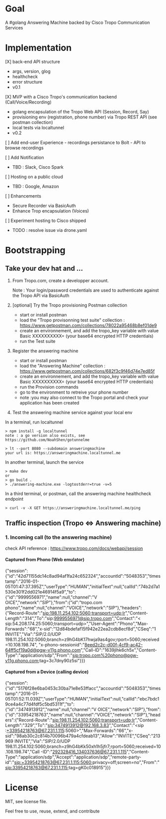 # Goal

A #golang Answering Machine backed by Cisco Tropo Communication Services 


# Implementation

[X] back-end API structure
   - args, version, glog
   - healthcheck
   - error structure
   - v0.1

[X] MVP with a Cisco Tropo's communication backend (Call/Voice/Recording)
   - golang encapsulation of the Tropo Web API (Session, Record, Say)  
   - provisioning env (registration, phone number) via Tropo REST API (see postman collection)
   - local tests via localtunnel 
   - v0.2

[ ] Add end-user Experience
    - recordings persistance to Bolt
    - API to browse recordings
    
[ ] Add Notification
   - TBD : Slack, Cisco Spark

[ ] Hosting on a public cloud 
   - TBD : Google, Amazon
   
[ ] Enhancements
   - Secure Recorder via BasicAuth
   - Enhance Trop encapsulation (Voices)
   
[ ] Experiment hosting to Cisco shipped
   - TODO : resolve issue via drone.yaml 


# Bootstrapping 

## Take your dev hat and ...

1. From Tropo.com, create a developper account.

   Note : Your login/password credentials are used to authenticate against the Tropo API via BasicAuth
   
2. [optional] Try the Tropo provisioning Postman collection

   - start or install postman
   - load the "Tropo provisonning test suite" collection : https://www.getpostman.com/collections/78022a95468b8ef01de9
   - create an environnement, and add the tropo_key variable with value Basic XXXXXXXXXX= (your base64 encrypted HTTP credentials)
   - run the Test suite
   
3. Register the answering machine

   - start or install postman
   - load the "Answering Machine" collection : https://www.getpostman.com/collections/682f3c9f46d74e7ed85f
   - create an environnement, and add the tropo_key variable with value Basic XXXXXXXXXX= (your base64 encrypted HTTP credentials)
   - run the Provision commands
   - go to the environment to retreive your phone number
   - note :you may also connect to the Tropo portal and check your application has been created

4. Test the answering machine service against your local env 

In a terminal, run localtunnel

```
> npm install -g localtunnel
note : a go version also exists, see https://github.com/NoahShen/gotunnelme

> lt --port 8080 --subdomain answeringmachine
your url is: https://answeringmachine.localtunnel.me
```

In another terminal, launch the service 
```
> make dev 
or
> go build .
> ./answering-machine.exe -logtostderr=true -v=5
```

In a third terminal, or postman, call the answering machine healthcheck endpoint
```
> curl -v -X GET https://answeringmachine.localtunnel.me/ping
```

## Traffic inspection (Tropo <=> Answering machine)

### 1. Incoming call (to the answering machine)

check API reference : https://www.tropo.com/docs/webapi/session 

#### Captured from Phono (Web emulator)

{"session":{"id":"42d71155dc14c8ad94af1fa24c652324","accountId":"5048353","timestamp":"2016-01-05T01:47:37.395Z","userType":"HUMAN","initialText":null,"callId":"74b2d7a1530e301f2dd021e46914f5a9","to":{"id":"9999556971","name":null,"channel":"V
OICE","network":"SIP"},"from":{"id":"tropo.com phono","name":null,"channel":"VOICE","network":"SIP"},"headers":{"Record-Route":"<sip:198.11.254.102:5060;transport=udp;lr>","Content-Length":"314","To":"sip:9999556971@sip.tropo.com","Contact":"<
sip:54.208.174.25:5060;transport=udp>","User-Agent":"Phono","Max-Forwards":"68","x-sid":"12d84bdefaf15f942e22ea2cdb8ecf8d","CSeq":"1 INVITE","Via":"SIP/2.0/UDP 198.11.254.102:5060;branch=z9hG4bK17hwja9as4gov;rport=5060;received=10.108.198.74",
"x-phono-sessionid":"8eed2c2c-d00f-4cf9-ac42-64ff5cf19a0d@pgw-v11g.phono.com","Call-ID":"1639jlhk6ch5x","Content-Type":"application/sdp","From":"<sip:tropo.com%20phono@pgw-v11g.phono.com>;tag=3c7dny90z5si"}}}

#### Captured from a Device (calling device)

{"session":{"id":"5176f28e6ba0453c30ba71e8e53ffacc","accountId":"5048353","timestamp":"2016-01-05T01:52:11.039Z","userType":"HUMAN","initialText":null,"callId":"ebc7bdc19ce4a4c77d4fdf5c5bd5311f","to":{"id":"3474913912","name":null,"channel":"V
OICE","network":"SIP"},"from":{"id":"33954218763","name":null,"channel":"VOICE","network":"SIP"},"headers":{"Record-Route":"<sip:198.11.254.102:5060;transport=udp;lr>","Content-Length":"329","To":"<sip:3474913912@192.168.3.83>","Contact":"<sip
:+33954218763@67.231.1.115:5060>","Max-Forwards":"66","x-sid":"98ab30c2c814b70096b479a4cfdeab13","Allow":"INVITE","CSeq":"213969 INVITE","Via":"SIP/2.0/UDP 198.11.254.102:5060;branch=z9hG4bKk50xh1h5jfr7;rport=5060;received=10.108.198.74","Call
-ID":"292328416_134037636@67.231.1.115","Content-Type":"application/sdp","Accept":"application/sdp","remote-party-id":"<sip:+33954218763@67.231.1.115:5060>;privacy=off;screen=no","From":"<sip:33954218763@67.231.1.115>;tag=gK0c018915"}}}


# License

MIT, see license file.

Feel free to use, reuse, extend, and contribute



